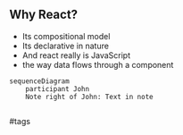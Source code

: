 ## Why React?
- Its compositional model
- Its declarative in nature
- And react really is JavaScript
- the way data flows through a component

```mermaid
sequenceDiagram
    participant John
    Note right of John: Text in note
	
```

#tags